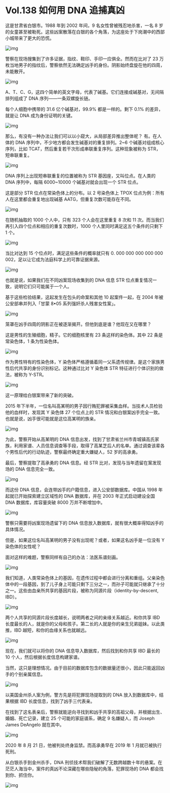 # Vol.138 如何用 DNA 追捕真凶

这是甘肃省白银市。1988 年到 2002 年间，9 名女性曾被残忍地杀害，一名 8 岁的女童甚至被勒死。这些凶案散落在白银的各个角落，为这座处于下岗潮中的西部小城带来了更大的恐慌。

![img](https://cdn.jsdelivr.net/gh/just-prog/static/img/202108290820244.jpeg)

警察在现场搜集到了许多证据，指纹、鞋印、手印一应俱全。然而在比对了 23 万枚当地男子的指纹后，警察依然无法确定凶手的身份。阴影始终盘旋在他的四周，未能散开。

![img](https://cdn.jsdelivr.net/gh/just-prog/static/img/202108290820024.jpeg)

A、T、C、G，这四个简单的英文字母，代表了碱基。它们连接成碱基对，无间隔排列组成了 DNA 序列——一条双螺旋长链。

每个人细胞中携带的 31.6 亿个碱基对，99.9% 都是一样的。剩下 0.1% 的差异，就是让 DNA 成为身份证明的关键。

![img](https://cdn.jsdelivr.net/gh/just-prog/static/img/202108290821663.gif)

那么，有没有一种办法让我们可以以小窥大，从局部差异推出整体呢？ 有。在人体的 DNA 序列中，不少地方都会发生碱基对的重复排列。2~6 个碱基对组成核心序列，比如 TCAT，然后重复若干次形成串联重复序列。这种现象被称为 STR，短串联重复。

![img](https://cdn.jsdelivr.net/gh/just-prog/static/img/202108290820827.jpeg)

DNA 序列上出现短串联重复的位置被称为 STR 基因座，又叫位点。在人类的 DNA 序列中，每隔 6000~10000 个碱基对就会出现一个 STR 位点。

这是部分 STR 位点在常染色体上的分布。以 2 号染色体上 TPOX 位点为例：所有人在这里都会重复地出现碱基 AATG，但重复次数可能存在不同。

![img](https://cdn.jsdelivr.net/gh/just-prog/static/img/202108290820312.jpeg)

在随机抽取的 1000 个人中，只有 323 个人会在这里重复 8 次和 11 次。而当我们再引入四个位点和相应的重复次数时，1000 个人里同时满足这五个条件的只剩下 1 个。

![img](https://cdn.jsdelivr.net/gh/just-prog/static/img/202108290821911.gif)

当比对达到 15 个位点时，满足这些条件的概率就只有 0. 000 000 000 000 000 002，足以让它成为法庭科学上的可靠证据来源。

![img](https://cdn.jsdelivr.net/gh/just-prog/static/img/202108290820228.jpeg)

也就是说，如果我们在不同凶案现场收集到的 DNA 信息 STR 位点重复情况一致，说明它们只可能属于一个人。

基于这些检验结果，这起发生在包头的命案和其他 10 起案件一起，在 2004 年被公安部串并列入「甘蒙 8•05 系列强奸杀人残害女性案」。

![img](https://cdn.jsdelivr.net/gh/just-prog/static/img/202108290820378.jpeg)

笼罩在凶手四周的阴影正在被逐渐揭开。但他到底是谁？他现在又在哪里？

这是男性的生殖细胞，精子。它的细胞核里有 23 条这样的染色体。其中 22 条是常染色体，1 条为性染色体。

![img](https://cdn.jsdelivr.net/gh/just-prog/static/img/202108290821951.gif)

作为男性特有的性染色体，Y 染色体严格遵循着同一父系遗传规律。是这个家族男性后代共享的身份识别标记。这种通过比对 Y 染色体 STR 特征进行个体识别的做法，被称为 Y-STR。

![img](https://cdn.jsdelivr.net/gh/just-prog/static/img/202108290821489.jpeg)

这一原理给白银案带来了新的突破。

2015 年下半年，一位名叫高某明的男子因行贿犯罪被采集血样。当技术人员检验他的血样时，发现其 Y 染色体 27 个位点上的 STR 情况和白银案凶手完全一致。也就是说，凶手很可能就是这位高某明的族亲。

![img](https://cdn.jsdelivr.net/gh/just-prog/static/img/202108290821697.jpeg)

为此，警察开始从高某明的 DNA 信息出发，找到了甘肃省兰州市青城镇高氏家族，利用家谱、人员信息调查等手段，取得了高某芝后人的名单。通过调查该辈各个男性后代的行动轨迹，警察最终确定重大嫌疑人，52 岁的高承勇。

最后，警察提取了高承勇的 DNA 信息。经 STR 比对，发现与当年遗留在案发现场的 DNA 信息完全一致。

![img](https://cdn.jsdelivr.net/gh/just-prog/static/img/202108290820554.jpeg)

而这份 DNA 信息，会连带凶手的户籍信息，进入公安部数据库。中国从 1998 年起就已开始探索建立区域性的 DNA 数据库，并在 2003 年正式启动建设全国 DNA 数据库，库容量突破 8000 万并不断增加中。

![img](https://cdn.jsdelivr.net/gh/just-prog/static/img/202108290820488.jpeg)

警察只需要将凶案现场遗留下的 DNA 信息放入数据库，就有很大概率得知凶手的具体情况。

但是，如果这位名叫高某明的男子没有出现呢？或者，如果这名凶手是一位没有 Y 染色体的女性呢？

面对这样的难题，警察同样有自己的办法：法医系谱刻画。

![img](https://cdn.jsdelivr.net/gh/just-prog/static/img/202108290820246.jpeg)

我们知道，人类常染色体上的基因，在遗传过程中都会进行分离和重组。父亲染色体中的一段基因，到了儿子身上可能只剩下三分之一，而孙子可能就只继承了十分之一。这些由血亲所共享的基因片段，被称为同源片段（identity-by-descent, IBD）。

![img](https://cdn.jsdelivr.net/gh/just-prog/static/img/202108290820837.jpeg)

两个人共享的同源片段长度越长，说明两者之间的亲缘关系越近。和你共享 IBD 长度最长的人，就是你的父母和孩子。第二长的人就是你的亲生兄弟姐妹。以此类推，IBD 越短，和你的血缘关系也就越远。

![img](https://cdn.jsdelivr.net/gh/just-prog/static/img/202108290820512.jpeg)

现在，我们就可以将你的 DNA 信息导入数据库，然后找到和你共享 IBD 最长的 10 个人，然后根据长度信息构建家谱。

当然，这只是理想情况。由于目前的数据库包含的数据量还很小，因此只能返回凶手的个别亲属信息。

![img](https://cdn.jsdelivr.net/gh/just-prog/static/img/202108290820853.gif)

以美国金州杀人案为例，警方先是将犯罪现场提取到的 DNA 放入到数据库中，结果根据 IBD 长度信息，找到了凶手三代表亲。

在找到了这名表亲后，警察就能逆向寻找到和凶手共享的高祖父母，并根据出生、婚姻、死亡记录，建立 25 个可能的家庭谱系，确定 9 名嫌疑人，而 Joseph James DeAngelo 就在其中。

![img](https://cdn.jsdelivr.net/gh/just-prog/static/img/202108290820926.jpeg)

2020 年 8 月 21 日，他被判处终身监禁。而高承勇早在 2019 年 1 月就已被执行死刑。

从白银杀手到金州杀手，DNA 刑侦技术帮我们破解了无数跨越数十年的悬案。在茫茫人海当中，案件的真凶不论深藏在哪些隐秘的角落，犯罪现场的 DNA 都会找到你、抓住你。

![img](https://cdn.jsdelivr.net/gh/just-prog/static/img/202108290820347.jpeg)



[^1]: 张振华. (2019). 白银案实录.

[^2]: 刘雁军. (2020). 法庭科学DNA数据库的运用与规制.

[^3]: 侯一平. (2001). 法医常染色体STR分型.

[^4]: 刘京, 季安全, & 王桂强, 等. (2019). 法医系谱分析研究进展.

[^5]: Ellen, M G. Cece, M. Steven, L A. (2019). Genetic genealogy for cold case and active investigations. 

[^6]: Erlich, Y. Shor, T. & Carmi, S. (2018). Identity inference of genomic data using long-range familial searches. 

